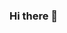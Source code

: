 ### Hi there 👋

<!--
**yacelgad/yacelgad** is a ✨ _special_ ✨ repository because its `README.md` (this file) appears on your GitHub profile.

Here are some ideas to get you started:

- 🔭 I’m currently working on ... Billfash
- 🌱 I’m currently learning ... Blazor
- 👯 I’m looking to collaborate on ... .net projects
- 🤔 I’m looking for help with ... English
- 💬 Ask me about ... c#
- 📫 How to reach me: ... [Twiter](https://twitter.com/yacelgad) [Facebook](https://www.facebook.com/diego.yacelga)
- 😄 Pronouns: ...
- ⚡ Fun fact: ... Is hard to me learn english language
-->
